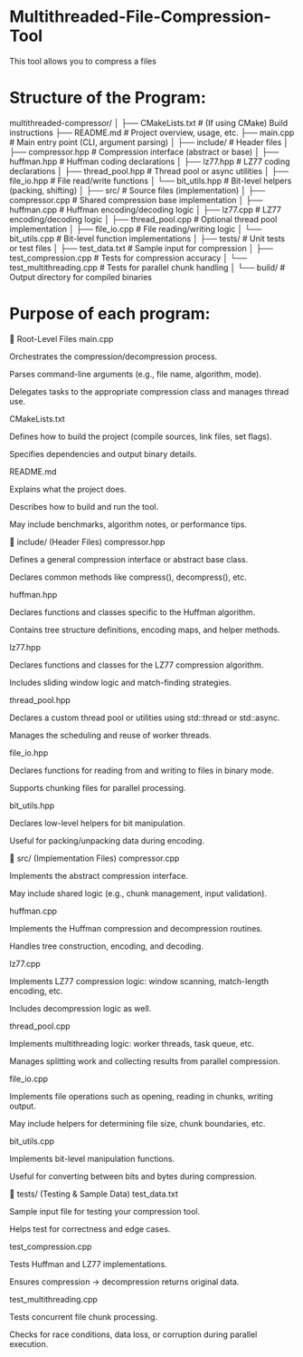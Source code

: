 # Multithreaded-File-Compression-Tool
This tool allows you to compress a files

# Structure of the Program:

multithreaded-compressor/
│
├── CMakeLists.txt                 # (If using CMake) Build instructions
├── README.md                      # Project overview, usage, etc.
├── main.cpp                       # Main entry point (CLI, argument parsing)
│
├── include/                       # Header files
│   ├── compressor.hpp             # Compression interface (abstract or base)
│   ├── huffman.hpp                # Huffman coding declarations
│   ├── lz77.hpp                   # LZ77 coding declarations
│   ├── thread_pool.hpp            # Thread pool or async utilities
│   ├── file_io.hpp                # File read/write functions
│   └── bit_utils.hpp              # Bit-level helpers (packing, shifting)
│
├── src/                           # Source files (implementation)
│   ├── compressor.cpp             # Shared compression base implementation
│   ├── huffman.cpp                # Huffman encoding/decoding logic
│   ├── lz77.cpp                   # LZ77 encoding/decoding logic
│   ├── thread_pool.cpp           # Optional thread pool implementation
│   ├── file_io.cpp                # File reading/writing logic
│   └── bit_utils.cpp              # Bit-level function implementations
│
├── tests/                         # Unit tests or test files
│   ├── test_data.txt              # Sample input for compression
│   ├── test_compression.cpp       # Tests for compression accuracy
│   └── test_multithreading.cpp    # Tests for parallel chunk handling
│
└── build/                         # Output directory for compiled binaries

# Purpose of each program:
🧠 Root-Level Files
main.cpp

Orchestrates the compression/decompression process.

Parses command-line arguments (e.g., file name, algorithm, mode).

Delegates tasks to the appropriate compression class and manages thread use.

CMakeLists.txt

Defines how to build the project (compile sources, link files, set flags).

Specifies dependencies and output binary details.

README.md

Explains what the project does.

Describes how to build and run the tool.

May include benchmarks, algorithm notes, or performance tips.

📁 include/ (Header Files)
compressor.hpp

Defines a general compression interface or abstract base class.

Declares common methods like compress(), decompress(), etc.

huffman.hpp

Declares functions and classes specific to the Huffman algorithm.

Contains tree structure definitions, encoding maps, and helper methods.

lz77.hpp

Declares functions and classes for the LZ77 compression algorithm.

Includes sliding window logic and match-finding strategies.

thread_pool.hpp

Declares a custom thread pool or utilities using std::thread or std::async.

Manages the scheduling and reuse of worker threads.

file_io.hpp

Declares functions for reading from and writing to files in binary mode.

Supports chunking files for parallel processing.

bit_utils.hpp

Declares low-level helpers for bit manipulation.

Useful for packing/unpacking data during encoding.

📁 src/ (Implementation Files)
compressor.cpp

Implements the abstract compression interface.

May include shared logic (e.g., chunk management, input validation).

huffman.cpp

Implements the Huffman compression and decompression routines.

Handles tree construction, encoding, and decoding.

lz77.cpp

Implements LZ77 compression logic: window scanning, match-length encoding, etc.

Includes decompression logic as well.

thread_pool.cpp

Implements multithreading logic: worker threads, task queue, etc.

Manages splitting work and collecting results from parallel compression.

file_io.cpp

Implements file operations such as opening, reading in chunks, writing output.

May include helpers for determining file size, chunk boundaries, etc.

bit_utils.cpp

Implements bit-level manipulation functions.

Useful for converting between bits and bytes during compression.

📁 tests/ (Testing & Sample Data)
test_data.txt

Sample input file for testing your compression tool.

Helps test for correctness and edge cases.

test_compression.cpp

Tests Huffman and LZ77 implementations.

Ensures compression → decompression returns original data.

test_multithreading.cpp

Tests concurrent file chunk processing.

Checks for race conditions, data loss, or corruption during parallel execution.


